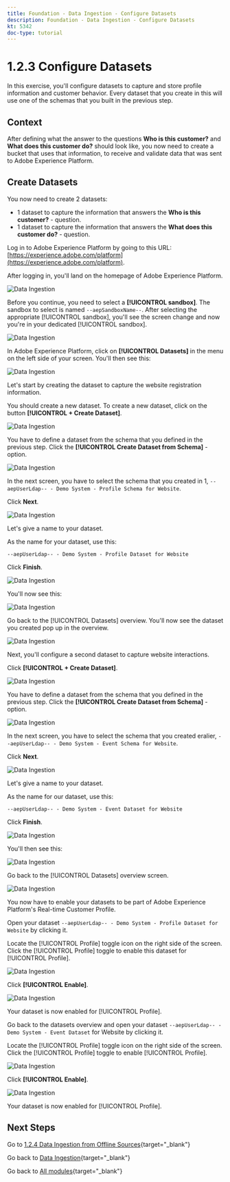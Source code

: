 ```yaml
---
title: Foundation - Data Ingestion - Configure Datasets
description: Foundation - Data Ingestion - Configure Datasets
kt: 5342
doc-type: tutorial
---
```

# 1.2.3 Configure Datasets

In this exercise, you'll configure datasets to capture and store profile information and customer behavior. Every dataset that you create in this will use one of the schemas that you built in the previous step.

## Context

After defining what the answer to the questions **Who is this customer?** and **What does this customer do?** should look like, you now need to create a bucket that uses that information, to receive and validate data that was sent to Adobe Experience Platform.

## Create Datasets

You now need to create 2 datasets:

- 1 dataset to capture the information that answers the **Who is this customer?** - question.
- 1 dataset to capture the information that answers the **What does this customer do?** - question.

Log in to Adobe Experience Platform by going to this URL: [https://experience.adobe.com/platform](https://experience.adobe.com/platform).

After logging in, you'll land on the homepage of Adobe Experience Platform.

![Data Ingestion](./images/home.png)

Before you continue, you need to select a **[!UICONTROL sandbox]**. The sandbox to select is named ``--aepSandboxName--``. After selecting the appropriate [!UICONTROL sandbox], you'll see the screen change and now you're in your dedicated [!UICONTROL sandbox].

![Data Ingestion](./images/sb1.png)

In Adobe Experience Platform, click on **[!UICONTROL Datasets]** in the menu on the left side of your screen.  You'll then see this:

![Data Ingestion](./images/menudatasets.png)

Let's start by creating the dataset to capture the website registration information.

You should create a new dataset. To create a new dataset, click on the button **[!UICONTROL + Create Dataset]**.

![Data Ingestion](./images/createdataset.png)

You have to define a dataset from the schema that you defined in the previous step. Click the **[!UICONTROL Create Dataset from Schema]** - option.

![Data Ingestion](./images/datasetfromschema.png)

In the next screen, you have to select the schema that you created in 1, `--aepUserLdap-- - Demo System - Profile Schema for Website`.

Click **Next**.

![Data Ingestion](./images/schemaselection.png)

Let's give a name to your dataset. 

As the name for your dataset, use this:

`--aepUserLdap-- - Demo System - Profile Dataset for Website`

Click **Finish**.

![Data Ingestion](./images/datasetname.png)

You'll now see this:

![Data Ingestion](./images/dsoverview1.png)

Go back to the [!UICONTROL Datasets] overview. You'll now see the dataset you created pop up in the overview.

![Data Ingestion](./images/dsoverview2.png)

Next, you'll configure a second dataset to capture website interactions.

Click **[!UICONTROL + Create Dataset]**.

![Data Ingestion](./images/createdataset.png)


You have to define a dataset from the schema that you defined in the previous step. Click the **[!UICONTROL Create Dataset from Schema]** - option.

![Data Ingestion](./images/datasetfromschema.png)

In the next screen, you have to select the schema that you created eralier, `--aepUserLdap-- - Demo System - Event Schema for Website`.

Click **Next**.

![Data Ingestion](./images/schemaselectionee.png)

Let's give a name to your dataset. 

As the name for our dataset, use this:

`--aepUserLdap-- - Demo System - Event Dataset for Website`

Click **Finish**.

![Data Ingestion](./images/datasetnameee.png)

You'll then see this:

![Data Ingestion](./images/finish1ee.png)

Go back to the [!UICONTROL Datasets] overview screen.

![Data Ingestion](./images/datasetsoverview.png)

You now have to enable your datasets to be part of Adobe Experience Platform's Real-time Customer Profile.

Open your dataset `--aepUserLdap-- - Demo System - Profile Dataset for Website` by clicking it.

Locate the [!UICONTROL Profile] toggle icon on the right side of the screen. 
Click the [!UICONTROL Profile] toggle to enable this dataset for [!UICONTROL Profile].

![Data Ingestion](./images/ds1.png)

Click **[!UICONTROL Enable]**.

![Data Ingestion](./images/ds3.png)

Your dataset is now enabled for [!UICONTROL Profile].

Go back to the datasets overview and open your dataset `--aepUserLdap-- - Demo System - Event Dataset` for Website by clicking it.

Locate the [!UICONTROL Profile] toggle icon on the right side of the screen. Click the [!UICONTROL Profile] toggle to enable [!UICONTROL Profile].

![Data Ingestion](./images/ds4.png)

Click **[!UICONTROL Enable]**.

![Data Ingestion](./images/ds5.png)

Your dataset is now enabled for [!UICONTROL Profile].

## Next Steps

Go to [1.2.4 Data Ingestion from Offline Sources](./ex4.md){target="_blank"}

Go back to [Data Ingestion](./data-ingestion.md){target="_blank"}

Go back to [All modules](./../../../../overview.md){target="_blank"}